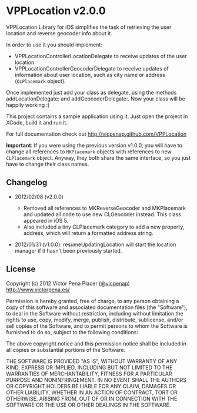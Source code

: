 # VPPLocation v2.0.0

VPPLocation Library for iOS simplifies the task of retrieving the user 
location and reverse geocoder info about it. 

In order to use it you should implement:
 
- VPPLocationControllerLocationDelegate to receive updates of the user
location.
- VPPLocationControllerGeocoderDelegate to receive updates of information
about user location, such as city name or address (`CLPlacemark` object).

Once implemented just add your class as delegate, using the methods 
addLocationDelegate: and addGeocoderDelegate:. Now your class will be 
happily working :)

This project contains a sample application using it. Just open the project in 
XCode, build it and run it. 

For full documentation check out 
http://vicpenap.github.com/VPPLocation

**Important**: If you were using the previous version v1.0.0, you will have to
change all references to `MKPlacemark` objects with references to new 
`CLPlacemark` object. Anyway, they both share the same interface, so you just
have to change their class names.

## Changelog 
- 2012/02/08 (v2.0.0)
    - Removed all references to MKReverseGeocoder and MKPlacemark
and updated all code to use new CLGeocoder instead. This class 
appeared in iOS 5.
    - Also included a tiny CLPlacemark category to add a new property,
address, which will return a formatted address string.

- 2012/01/31 (v1.0.0): resumeUpdatingLocation will start the location manager if it hasn't been previously started.

## License 

Copyright (c) 2012 Víctor Pena Placer ([@vicpenap](http://www.twitter.com/vicpenap))
http://www.victorpena.es/


Permission is hereby granted, free of charge, to any person obtaining a copy of this software and associated documentation files (the "Software"), to deal in the Software without restriction, including without limitation the rights to use, copy, modify, merge, publish, distribute, sublicense, and/or sell copies of the Software, and to permit persons to whom the Software is furnished to do so, subject to the following conditions:

The above copyright notice and this permission notice shall be included in all copies or substantial portions of the Software.

THE SOFTWARE IS PROVIDED "AS IS", WITHOUT WARRANTY OF ANY KIND, EXPRESS OR IMPLIED, INCLUDING BUT NOT LIMITED TO THE WARRANTIES OF MERCHANTABILITY, FITNESS FOR A PARTICULAR PURPOSE AND NONINFRINGEMENT. IN NO EVENT SHALL THE AUTHORS OR COPYRIGHT HOLDERS BE LIABLE FOR ANY CLAIM, DAMAGES OR OTHER LIABILITY, WHETHER IN AN ACTION OF CONTRACT, TORT OR OTHERWISE, ARISING FROM, OUT OF OR IN CONNECTION WITH THE SOFTWARE OR THE USE OR OTHER DEALINGS IN THE SOFTWARE.

